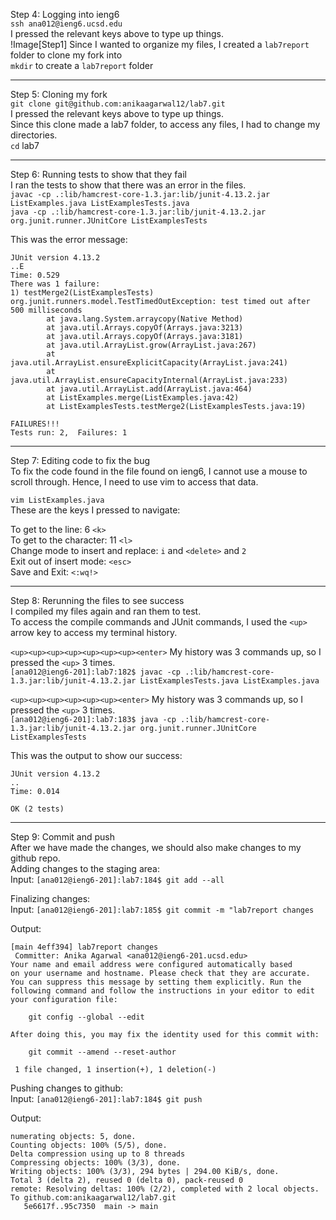 Step 4: Logging into ieng6   
`ssh ana012@ieng6.ucsd.edu`   
I pressed the relevant keys above to type up things.    
!Image[Step1]
Since I wanted to organize my files, I created a `lab7report` folder to clone my fork into   
`mkdir` to create a  `lab7report` folder

--- 


Step 5: Cloning my fork   
`git clone git@github.com:anikaagarwal12/lab7.git`    
I pressed the relevant keys above to type up things.    
Since this clone made a lab7 folder, to access any files, I had to change my directories.    
`cd` lab7

--- 

Step 6: Running tests to show that they fail   
I ran the tests to show that there was an error in the files.     
`javac -cp .:lib/hamcrest-core-1.3.jar:lib/junit-4.13.2.jar ListExamples.java ListExamplesTests.java`   
`java -cp .:lib/hamcrest-core-1.3.jar:lib/junit-4.13.2.jar org.junit.runner.JUnitCore ListExamplesTests`   
   
This was the error message:   
```
JUnit version 4.13.2
..E
Time: 0.529
There was 1 failure:
1) testMerge2(ListExamplesTests)
org.junit.runners.model.TestTimedOutException: test timed out after 500 milliseconds
        at java.lang.System.arraycopy(Native Method)
        at java.util.Arrays.copyOf(Arrays.java:3213)
        at java.util.Arrays.copyOf(Arrays.java:3181)
        at java.util.ArrayList.grow(ArrayList.java:267)
        at java.util.ArrayList.ensureExplicitCapacity(ArrayList.java:241)
        at java.util.ArrayList.ensureCapacityInternal(ArrayList.java:233)
        at java.util.ArrayList.add(ArrayList.java:464)
        at ListExamples.merge(ListExamples.java:42)
        at ListExamplesTests.testMerge2(ListExamplesTests.java:19)

FAILURES!!!
Tests run: 2,  Failures: 1
```

--- 

Step 7: Editing code to fix the bug   
To fix the code found in the file found on ieng6, I cannot use a mouse to scroll through. Hence, I need to use vim to access that data.  
  
`vim ListExamples.java`  
These are the keys I pressed to navigate:   

To get to the line: 6 `<k>`   
To get to the character: 11 `<l>`   
Change mode to insert and replace: `i` and `<delete>` and `2`   
Exit out of insert mode: `<esc>`   
Save and Exit: `<:wq!>`   

--- 

Step 8: Rerunning the files to see success   
I compiled my files again and ran them to test.    
To access the compile commands and JUnit commands, I used the `<up>` arrow key to access my terminal history.

`<up><up><up><up><up><up><up><enter>` My history was 3 commands up, so I pressed the `<up>` 3 times.    
`[ana012@ieng6-201]:lab7:182$ javac -cp .:lib/hamcrest-core-1.3.jar:lib/junit-4.13.2.jar ListExamplesTests.java ListExamples.java`


`<up><up><up><up><up><up><enter>` My history was 3 commands up, so I pressed the `<up>` 3 times.   
`[ana012@ieng6-201]:lab7:183$ java -cp .:lib/hamcrest-core-1.3.jar:lib/junit-4.13.2.jar org.junit.runner.JUnitCore ListExamplesTests`   
   
This was the output to show our success:   
```
JUnit version 4.13.2
..
Time: 0.014

OK (2 tests)
```

--- 

Step 9: Commit and push  
After we have made the changes, we should also make changes to my github repo.   
Adding changes to the staging area:   
Input: `[ana012@ieng6-201]:lab7:184$ git add --all`

Finalizing changes:   
Input: `[ana012@ieng6-201]:lab7:185$ git commit -m "lab7report changes`  

Output:   
``` 
[main 4eff394] lab7report changes
 Committer: Anika Agarwal <ana012@ieng6-201.ucsd.edu>
Your name and email address were configured automatically based
on your username and hostname. Please check that they are accurate.
You can suppress this message by setting them explicitly. Run the
following command and follow the instructions in your editor to edit
your configuration file:

    git config --global --edit

After doing this, you may fix the identity used for this commit with:

    git commit --amend --reset-author

 1 file changed, 1 insertion(+), 1 deletion(-)
```
Pushing changes to github:    
Input: `[ana012@ieng6-201]:lab7:184$ git push`   

Output:    
```
numerating objects: 5, done.
Counting objects: 100% (5/5), done.
Delta compression using up to 8 threads
Compressing objects: 100% (3/3), done.
Writing objects: 100% (3/3), 294 bytes | 294.00 KiB/s, done.
Total 3 (delta 2), reused 0 (delta 0), pack-reused 0
remote: Resolving deltas: 100% (2/2), completed with 2 local objects.
To github.com:anikaagarwal12/lab7.git
   5e6617f..95c7350  main -> main
```


